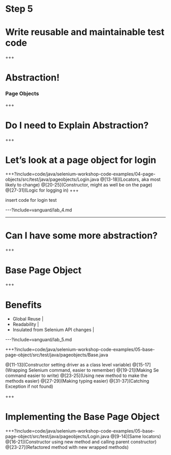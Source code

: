 # Step 5
# Write reusable and maintainable test code

+++

# Abstraction!
### Page Objects

+++
# Do I need to Explain Abstraction?


+++

# Let’s look at a page object for login
+++?include=code/java/selenium-workshop-code-examples/04-page-objects/src/test/java/pageobjects/Login.java
@[13-18](Locators, aka most likely to change)
@[20-25](Constructor, might as well be on the page)
@[27-31](Logic for logging in)
+++

insert code for login test

---?include=vanguard/lab_4.md

---
# Can I have some more abstraction?

+++

# Base Page Object

+++
# Benefits

* Global Reuse |
* Readability |
* Insulated from Selenium API changes |

---?include=vanguard/lab_5.md

+++?include=code/java/selenium-workshop-code-examples/05-base-page-object/src/test/java/pageobjects/Base.java

@[11-13](Constructor setting driver as a class level variable)
@[15-17](Wrapping Selenium command, easier to remember)
@[19-21](Making Se command easier to write)
@[23-25](Using new method to make the methods easier)
@[27-29](Making typing easier)
@[31-37](Catching Exception if not found)

+++
# Implementing the Base Page Object

+++?include=code/java/selenium-workshop-code-examples/05-base-page-object/src/test/java/pageobjects/Login.java
@[9-14](Same locators)
@[16-21](Constructor using new method and calling parent constructor)
@[23-27](Refactored method with new wrapped methods)